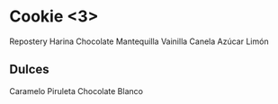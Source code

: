 # Cookie <3>
Repostery
Harina
Chocolate
Mantequilla
Vainilla
Canela
Azúcar
Limón


## Dulces
Caramelo
Piruleta
Chocolate Blanco

